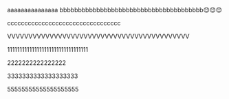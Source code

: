 
aaaaaaaaaaaaaaa
bbbbbbbbbbbbbbbbbbbbbbbbbbbbbbbbbbbbbbb😊😊😊












ccccccccccccccccccccccccccccccccc


VVVVVVVVVVVVVVVVVVVVVVVVVVVVVVVVVVVVVVVVVVV 



111111111111111111111111111111111


2222222222222222

3333333333333333333

55555555555555555555